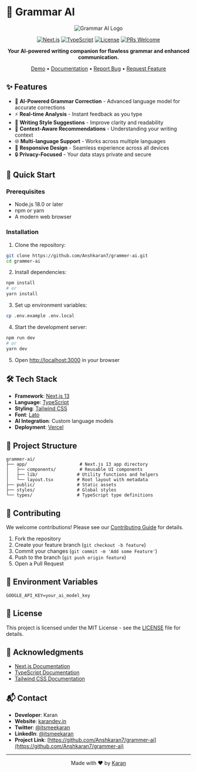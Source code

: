 # 🎯 Grammar AI

<div align="center">

![Grammar AI Logo](public/og-image.png)

[![Next.js](https://img.shields.io/badge/Next.js-13.0-black?style=for-the-badge&logo=next.js)](https://nextjs.org/)
[![TypeScript](https://img.shields.io/badge/TypeScript-5.0-blue?style=for-the-badge&logo=typescript)](https://www.typescriptlang.org/)
[![License](https://img.shields.io/badge/license-MIT-green?style=for-the-badge)](LICENSE)
[![PRs Welcome](https://img.shields.io/badge/PRs-welcome-brightgreen.svg?style=for-the-badge)](http://makeapullrequest.com)

**Your AI-powered writing companion for flawless grammar and enhanced communication.**

[Demo](https://grammerai.vercel.app) • [Documentation](https://github.com/Anshkaran7/grammer-ai/wiki) • [Report Bug](https://github.com/Anshkaran7/grammer-ai/issues) • [Request Feature](https://github.com/Anshkaran7/grammer-ai/issues)

</div>

## ✨ Features

- 🤖 **AI-Powered Grammar Correction** - Advanced language model for accurate corrections
- ⚡ **Real-time Analysis** - Instant feedback as you type
- 📝 **Writing Style Suggestions** - Improve clarity and readability
- 🎨 **Context-Aware Recommendations** - Understanding your writing context
- 🌐 **Multi-language Support** - Works across multiple languages
- 📱 **Responsive Design** - Seamless experience across all devices
- 🔒 **Privacy-Focused** - Your data stays private and secure

## 🚀 Quick Start

### Prerequisites

- Node.js 18.0 or later
- npm or yarn
- A modern web browser

### Installation

1. Clone the repository:

```bash
git clone https://github.com/Anshkaran7/grammer-ai.git
cd grammer-ai
```

2. Install dependencies:

```bash
npm install
# or
yarn install
```

3. Set up environment variables:

```bash
cp .env.example .env.local
```

4. Start the development server:

```bash
npm run dev
# or
yarn dev
```

5. Open [http://localhost:3000](http://localhost:3000) in your browser

## 🛠️ Tech Stack

- **Framework**: [Next.js 13](https://nextjs.org/)
- **Language**: [TypeScript](https://www.typescriptlang.org/)
- **Styling**: [Tailwind CSS](https://tailwindcss.com/)
- **Font**: [Lato](https://fonts.google.com/specimen/Lato)
- **AI Integration**: Custom language models
- **Deployment**: [Vercel](https://vercel.com)

## 📖 Project Structure

```
grammer-ai/
├── app/                    # Next.js 13 app directory
│   ├── components/         # Reusable UI components
│   ├── lib/               # Utility functions and helpers
│   └── layout.tsx         # Root layout with metadata
├── public/                # Static assets
├── styles/                # Global styles
└── types/                 # TypeScript type definitions
```

## 🤝 Contributing

We welcome contributions! Please see our [Contributing Guide](CONTRIBUTING.md) for details.

1. Fork the repository
2. Create your feature branch (`git checkout -b feature`)
3. Commit your changes (`git commit -m 'Add some Feature'`)
4. Push to the branch (`git push origin feature`)
5. Open a Pull Request

## 📝 Environment Variables

```env
GOOGLE_API_KEY=your_ai_model_key
```

## 📜 License

This project is licensed under the MIT License - see the [LICENSE](LICENSE) file for details.

## 🙏 Acknowledgments

- [Next.js Documentation](https://nextjs.org/docs)
- [TypeScript Documentation](https://www.typescriptlang.org/docs)
- [Tailwind CSS Documentation](https://tailwindcss.com/docs)

## 📬 Contact

- **Developer**: Karan
- **Website**: [karandev.in](https://karandev.in)
- **Twitter**: [@itsmeekaran](https://twitter.com/itsmeekaran)
- **LinkedIn**: [@itsmeekaran](https://linkedin.com/in/itsmeekaran)
- **Project Link**: [https://github.com/Anshkaran7/grammer-ai](https://github.com/Anshkaran7/grammer-ai)

---

<div align="center">

Made with ❤️ by [Karan](https://karandev.in)

</div>

